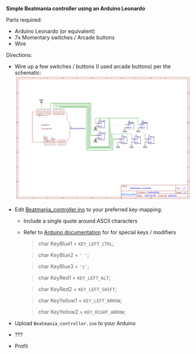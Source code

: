 
**Simple Beatmania controller using an Arduino Leonardo**

Parts required:
- Arduino Leonardo (or equivalent)
- 7x Momentary switches / Arcade buttons
- Wire


Directions:

 - Wire up a few switches / buttons (I used arcade buttons) per the schematic:
	![schematic](https://raw.githubusercontent.com/GretchenWeeners/bemani_controller/master/Schematic.png)
 
 - Edit [Beatmania_controller.ino](https://github.com/GretchenWeeners/bemani_controller/blob/master/Beatmania_controller.ino) to your preferred key-mapping:
	- Include a single quote around ASCII characters
	- Refer to [Arduino documentation](https://www.arduino.cc/reference/en/language/functions/usb/keyboard/keyboardmodifiers/) for for special keys / modifiers
	
		>char KeyBlue1 = `KEY_LEFT_CTRL`;
	
		>char KeyBlue2 = `' '`;
	
		>char KeyBlue3 = `'z'`;
	
		>char KeyRed1 = `KEY_LEFT_ALT`;
	
		>char KeyRed2 = `KEY_LEFT_SHIFT`;
	
		>char KeyYellow1 = `KEY_LEFT_ARROW`;
	
		>char KeyYellow2 = `KEY_RIGHT_ARROW`;
	
- Upload `Beatmania_controller.ino` to your Arduino 
- ???
- Profit





